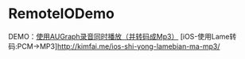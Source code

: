 # RemoteIODemo
DEMO：[使用AUGraph录音同时播放（并转码成Mp3）](http://www.jianshu.com/p/bcc2fb23c941)
[iOS-使用Lame转码:PCM->MP3]http://kimfai.me/ios-shi-yong-lamebian-ma-mp3/
